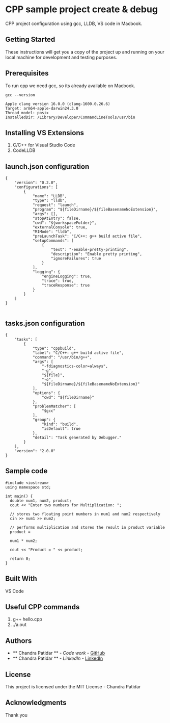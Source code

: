 # CPP sample project create & debug

CPP project configuration using gcc, LLDB, VS code in Macbook. 

## Getting Started

These instructions will get you a copy of the project up and running on your local machine for development and testing purposes.

## Prerequisites

To run cpp we need gcc, so its already available on Macbook.

```
gcc --version

Apple clang version 16.0.0 (clang-1600.0.26.6)
Target: arm64-apple-darwin24.3.0
Thread model: posix
InstalledDir: /Library/Developer/CommandLineTools/usr/bin

```

## Installing VS Extensions

1. C/C++ for Visual Studio Code
2. CodeLLDB

## launch.json configuration

```
{
    "version": "0.2.0",
    "configurations": [
        {
            "name": "LLDB",
            "type": "lldb",
            "request": "launch",
            "program": "${fileDirname}/${fileBasenameNoExtension}",
            "args": [],
            "stopAtEntry": false,
            "cwd": "${workspaceFolder}",
            "externalConsole": true,
            "MIMode": "lldb",
            "preLaunchTask": "C/C++: g++ build active file",
            "setupCommands": [
                {
                    "text": "-enable-pretty-printing",
                    "description": "Enable pretty printing",
                    "ignoreFailures": true
                }
            ],
            "logging": {
                "engineLogging": true,
                "trace": true,
                "traceResponse": true
            }
        }
    ]
}


```

## tasks.json configuration

```
{
    "tasks": [
        {
            "type": "cppbuild",
            "label": "C/C++: g++ build active file",
            "command": "/usr/bin/g++",
            "args": [
                "-fdiagnostics-color=always",
                "-g",
                "${file}",
                "-o",
                "${fileDirname}/${fileBasenameNoExtension}"
            ],
            "options": {
                "cwd": "${fileDirname}"
            },
            "problemMatcher": [
                "$gcc"
            ],
            "group": {
                "kind": "build",
                "isDefault": true
            },
            "detail": "Task generated by Debugger."
        }
    ],
    "version": "2.0.0"
}

```

## Sample code

```
#include <iostream>
using namespace std;

int main() {
  double num1, num2, product;
  cout << "Enter two numbers for Multiplication: ";

  // stores two floating point numbers in num1 and num2 respectively
  cin >> num1 >> num2;
 
  // performs multiplication and stores the result in product variable
  product = 
  
  num1 * num2;  

  cout << "Product = " << product;    
    
  return 0;
}

```
## Built With

VS Code

## Useful CPP commands

1. g++ hello.cpp
2. ./a.out

## Authors

* ** Chandra Patidar ** - *Code work* - [GitHub](https://github.com/PatidarChandrashekhar/)
* ** Chandra Patidar ** - *LinkedIn* - [LinkedIn](https://www.linkedin.com/in/chandrashekharpatidar/)


## License

This project is licensed under the MIT License - Chandra Patidar

## Acknowledgments
Thank you
